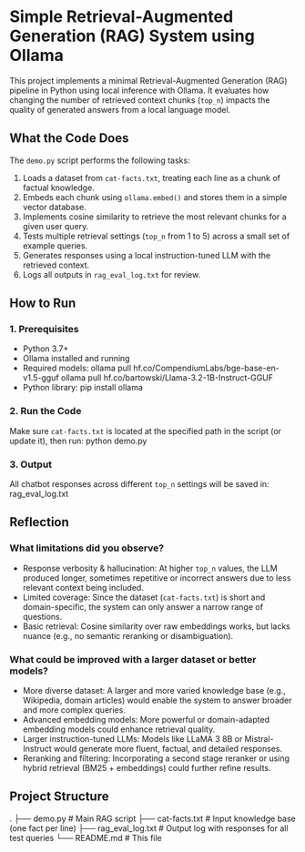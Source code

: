 # Simple Retrieval-Augmented Generation (RAG) System using Ollama

This project implements a minimal Retrieval-Augmented Generation (RAG) pipeline in Python using local inference with Ollama. It evaluates how changing the number of retrieved context chunks (`top_n`) impacts the quality of generated answers from a local language model.

## What the Code Does

The `demo.py` script performs the following tasks:

1. Loads a dataset from `cat-facts.txt`, treating each line as a chunk of factual knowledge.
2. Embeds each chunk using `ollama.embed()` and stores them in a simple vector database.
3. Implements cosine similarity to retrieve the most relevant chunks for a given user query.
4. Tests multiple retrieval settings (`top_n` from 1 to 5) across a small set of example queries.
5. Generates responses using a local instruction-tuned LLM with the retrieved context.
6. Logs all outputs in `rag_eval_log.txt` for review.

## How to Run

### 1. Prerequisites
- Python 3.7+
- Ollama installed and running
- Required models:
  ollama pull hf.co/CompendiumLabs/bge-base-en-v1.5-gguf
  ollama pull hf.co/bartowski/Llama-3.2-1B-Instruct-GGUF
- Python library:
  pip install ollama

### 2. Run the Code
Make sure `cat-facts.txt` is located at the specified path in the script (or update it), then run:
  python demo.py

### 3. Output
All chatbot responses across different `top_n` settings will be saved in:
  rag_eval_log.txt

## Reflection

### What limitations did you observe?

- Response verbosity & hallucination: At higher `top_n` values, the LLM produced longer, sometimes repetitive or incorrect answers due to less relevant context being included.
- Limited coverage: Since the dataset (`cat-facts.txt`) is short and domain-specific, the system can only answer a narrow range of questions.
- Basic retrieval: Cosine similarity over raw embeddings works, but lacks nuance (e.g., no semantic reranking or disambiguation).

### What could be improved with a larger dataset or better models?

- More diverse dataset: A larger and more varied knowledge base (e.g., Wikipedia, domain articles) would enable the system to answer broader and more complex queries.
- Advanced embedding models: More powerful or domain-adapted embedding models could enhance retrieval quality.
- Larger instruction-tuned LLMs: Models like LLaMA 3 8B or Mistral-Instruct would generate more fluent, factual, and detailed responses.
- Reranking and filtering: Incorporating a second stage reranker or using hybrid retrieval (BM25 + embeddings) could further refine results.

## Project Structure

.
├── demo.py               # Main RAG script
├── cat-facts.txt         # Input knowledge base (one fact per line)
├── rag_eval_log.txt      # Output log with responses for all test queries
└── README.md             # This file

